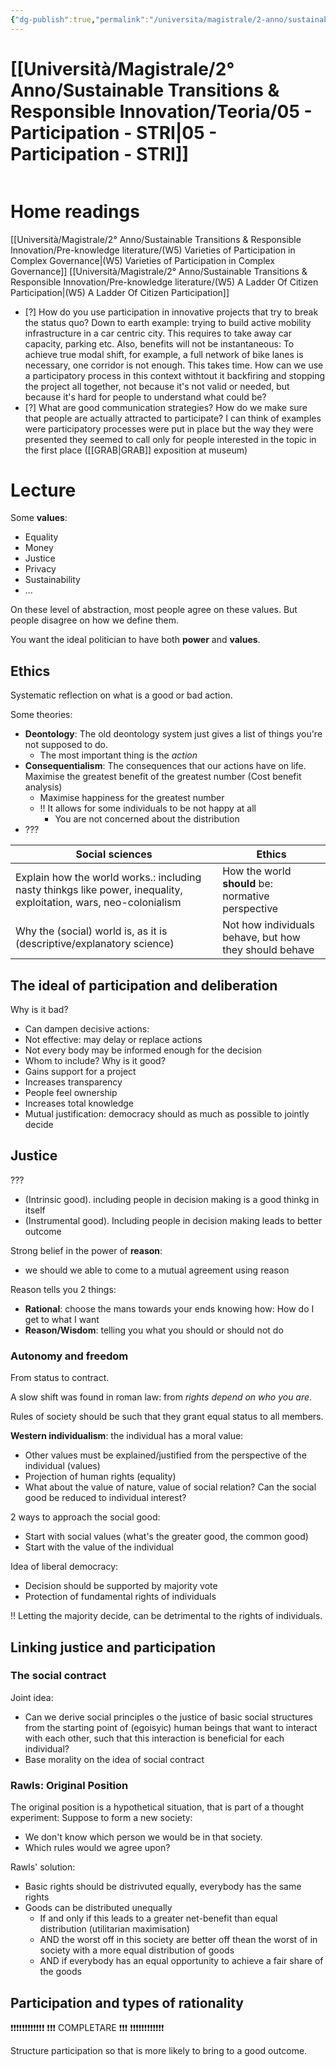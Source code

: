 ```yaml
---
{"dg-publish":true,"permalink":"/universita/magistrale/2-anno/sustainable-transitions-and-responsible-innovation/teoria/05-participation-stri/","tags":["UNI"]}
---
```


# [[Università/Magistrale/2° Anno/Sustainable Transitions & Responsible Innovation/Teoria/05 - Participation - STRI\|05 - Participation - STRI]]

```table-of-contents
```

# Home readings

[[Università/Magistrale/2° Anno/Sustainable Transitions & Responsible Innovation/Pre-knowledge literature/(W5) Varieties of Participation in Complex Governance\|(W5) Varieties of Participation in Complex Governance]]
[[Università/Magistrale/2° Anno/Sustainable Transitions & Responsible Innovation/Pre-knowledge literature/(W5) A Ladder Of Citizen Participation\|(W5) A Ladder Of Citizen Participation]]


- [?] How do you use participation in innovative projects that try to break the status quo? Down to earth example: trying to build active mobility infrastructure in a car centric city. This requires to take away car capacity, parking etc. Also, benefits will not be instantaneous: To achieve true modal shift, for example, a full network of bike lanes is necessary, one corridor is not enough. This takes time. How can we use a participatory process in this context withtout it backfiring and stopping the project all together, not because it's not valid or needed, but because it's hard for people to understand what could be?
- [?] What are good communication strategies? How do we make sure that people are actually attracted to participate? I can think of examples were participatory processes were put in place but the way they were presented they seemed to call only for people interested in the topic in the first place ([[GRAB\|GRAB]] exposition at museum)

# Lecture

Some **values**:
- Equality
- Money
- Justice
- Privacy
- Sustainability
- ...

On these level of abstraction, most people agree on these values. But people disagree on how we define them.

You want the ideal politician to have both **power** and **values**.

## Ethics

Systematic reflection on what is a good or bad action.

Some theories:
- **Deontology**: The old deontology system just gives a list of things you're not supposed to do.
	- The most important thing is the *action*
- **Consequentialism**: The consequences that our actions have on life. Maximise the greatest benefit of the greatest number (Cost benefit analysis)
	- Maximise happiness for the greatest number
	- !! It allows for some individuals to be not happy at all
		- You are not concerned about the distribution
- ???

| Social sciences                                                                                                   | Ethics                                                 |
| ----------------------------------------------------------------------------------------------------------------- | ------------------------------------------------------ |
| Explain how the world works.: including nasty thinkgs like power, inequality, exploitation, wars, neo-colonialism | How the world **should** be: normative perspective     |
| Why the (social) world is, as it is (descriptive/explanatory science)                                             | Not how individuals behave, but how they should behave |

## The ideal of participation and deliberation

Why is it bad?
- Can dampen decisive actions: 
- Not effective: may delay or replace actions
- Not every body may be informed enough for the decision
- Whom to include?
Why is it good?
- Gains support for a project
- Increases transparency
- People feel ownership
- Increases total knowledge
- Mutual justification: democracy should as much as possible to jointly decide

## Justice

???

- (Intrinsic good). including people in decision making is a good thinkg in itself
- (Instrumental good). Including people in decision making leads to better outcome

Strong belief in the power of **reason**:
- we should we able to come to a mutual agreement using reason

Reason tells you 2 things:
- **Rational**: choose the mans towards your ends knowing how: How do I get to what I want
- **Reason/Wisdom**: telling you what you should or should not do


### Autonomy and freedom

From status to contract.

A slow shift was found in roman law: 
from *rights depend on who you are*.

Rules of society should be such that they grant equal status to all members.

**Western individualism**: the individual has a moral value:
- Other values must be explained/justified from the perspective of the individual (values)
- Projection of human rights (equality)
- What about the value of nature, value of social relation? Can the social good be reduced to individual interest?

2 ways to approach the social good:
- Start with social values (what's the greater good, the common good)
- Start with the value of the individual

Idea of liberal democracy:
- Decision should be supported by majority vote
- Protection of fundamental rights of individuals

‼️ Letting the majority decide, can be detrimental to the rights of individuals.

## Linking justice and participation

### The social contract

Joint idea:
- Can we derive social principles o the justice of basic social structures from the starting point of (egoisyic) human beings that want to interact with each other, such that this interaction is beneficial for each individual?
- Base morality on the idea of social contract


### Rawls: Original Position

The original position is a hypothetical situation, that is part of a thought experiment:
Suppose to form a new society:
- We don't know which person we would be in that society.
- Which rules would we agree upon?

Rawls' solution:
- Basic rights should be distrivuted equally, everybody has the same rights
- Goods can be distributed unequally
	- If and only if this leads to a greater net-benefit than equal distribution (utilitarian maximisation)
	- AND the worst off in this society are better off thean the worst of in society with a more equal distribution of goods
	- AND if everybody has an equal opportunity to achieve a fair share of the goods

## Participation and types of rationality

❗❗❗❗❗❗❗❗❗❗❗❗
❗❗❗ COMPLETARE ❗❗❗
❗❗❗❗❗❗❗❗❗❗❗❗

Structure participation so that is more likely to bring to a good outcome.






